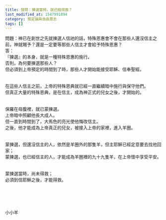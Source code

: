 ```yaml
---
title: 發問：揀選當時，就已經得救？
last_modified_at: 1547991894
category: 預定論與自由意志
tags: []
---
```


問題：神已在創世之先就揀選人信祂的話，特殊恩惠會不會在那些人還沒信主之前，神就賜予？還是一定要等那些人信主才會給予特殊恩惠？<!--more--><br>答：<br>『揀選』的本身，就是一種特殊恩惠的施行。<br>否則，為何要揀選那些人？<br>但必須到上帝預定的時間到了時，那些人才開始能接受耶穌、信奉聖經。<br><br><br>在這些人信主之前，上帝的特殊恩典就已經一直繼續暗中施行與保守他們。<br>但真正大量的特殊恩典，是在信主，成為神正式的兒女之後，才開始的。<br><br><br>保羅在母腹裡，就已蒙揀選。<br>上帝暗中照顧他長大成人。<br>但一直到時間到了，大馬色的亮光使他悔改信主。<br>之後，他才能成為上帝真正的兒女，被接入上帝的家裡，進入羊圈。<br><br><br>蒙揀選，但還沒信主的人，依然是羊圈外的那隻羊，但主耶穌已經定意要去找他回家；<br>蒙揀選，也已經信主的人，才能成為羊圈裡的九十九隻羊，在上帝懷中享受平安。<br><br><br>蒙揀選當時，尚未得救；<br>必須到信耶穌之後，才能得救。<br><br><br><br><br><br>小小羊<br><br><br><br><br><br><br><br>
